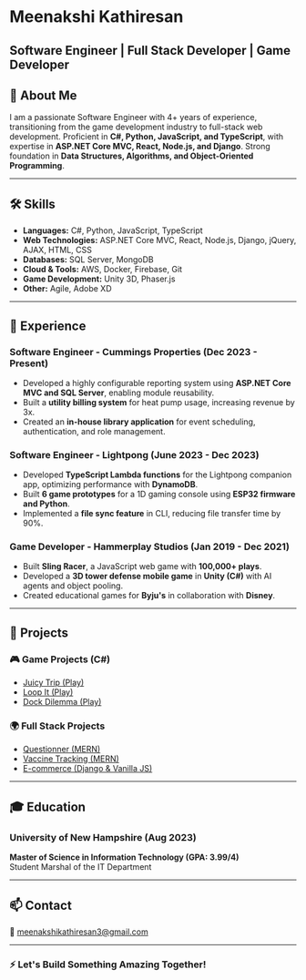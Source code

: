 # Meenakshi Kathiresan

**Software Engineer | Full Stack Developer | Game Developer**  
---

## 🚀 About Me
I am a passionate Software Engineer with 4+ years of experience, transitioning from the game development industry to full-stack web development. Proficient in **C#, Python, JavaScript, and TypeScript**, with expertise in **ASP.NET Core MVC, React, Node.js, and Django**. Strong foundation in **Data Structures, Algorithms, and Object-Oriented Programming**.

---

## 🛠️ Skills
- **Languages:** C#, Python, JavaScript, TypeScript
- **Web Technologies:** ASP.NET Core MVC, React, Node.js, Django, jQuery, AJAX, HTML, CSS
- **Databases:** SQL Server, MongoDB
- **Cloud & Tools:** AWS, Docker, Firebase, Git
- **Game Development:** Unity 3D, Phaser.js
- **Other:** Agile, Adobe XD

---

## 💼 Experience
### **Software Engineer - Cummings Properties (Dec 2023 - Present)**
- Developed a highly configurable reporting system using **ASP.NET Core MVC and SQL Server**, enabling module reusability.
- Built a **utility billing system** for heat pump usage, increasing revenue by 3x.
- Created an **in-house library application** for event scheduling, authentication, and role management.

### **Software Engineer - Lightpong (June 2023 - Dec 2023)**
- Developed **TypeScript Lambda functions** for the Lightpong companion app, optimizing performance with **DynamoDB**.
- Built **6 game prototypes** for a 1D gaming console using **ESP32 firmware and Python**.
- Implemented a **file sync feature** in CLI, reducing file transfer time by 90%.

### **Game Developer - Hammerplay Studios (Jan 2019 - Dec 2021)**
- Built **Sling Racer**, a JavaScript web game with **100,000+ plays**.
- Developed a **3D tower defense mobile game** in **Unity (C#)** with AI agents and object pooling.
- Created educational games for **Byju's** in collaboration with **Disney**.

---

## 📌 Projects
### 🎮 **Game Projects (C#)**
- [Juicy Trip (Play)](https://github.com/your-github/juicy-trip)
- [Loop It (Play)](https://github.com/your-github/loop-it)
- [Dock Dilemma (Play)](https://github.com/your-github/dock-dilemma)

### 🌍 **Full Stack Projects**
- [Questionner (MERN)](https://github.com/your-github/questionner)
- [Vaccine Tracking (MERN)](https://github.com/your-github/vaccine-tracking)
- [E-commerce (Django & Vanilla JS)](https://github.com/your-github/ecommerce)

---

## 🎓 Education
### **University of New Hampshire (Aug 2023)**
**Master of Science in Information Technology (GPA: 3.99/4)**  
Student Marshal of the IT Department

---

## 📫 Contact
📧 meenakshikathiresan3@gmail.com  

---

### ⚡ Let's Build Something Amazing Together!

